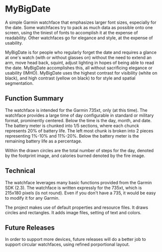 # MyBigDate
A simple Garmin watchface that emphasizes larger font sizes, especially for the date.  Some watchfaces try to pack as much data as possible onto one screen, using the tiniest of fonts to accomplish it at the expense of readability.   Other watchfaces go for elegance and style, at the expense of usability.  

MyBigDate is for people who regularly forget the date and requires a glance at one's watch (with or without glasses on) without the need to extend an arm, move head back, squint, adjust lighting in hopes of being able to read the date.  MyBigDate accomplishes this, all without sacrificing elegance or usability (IMHO).  MyBigDate uses the highest contrast for visibility (white on black), and high contrast (yellow on black) to for style and spatial segmentation.
## Function Summary
The watchface is intended for the Garmin 735xt, only (at this time).  The watchface provides a large time of day configurable in standard or military format, prominently centered.  Below the time is the day, month, and date.  The battery meter is chunked into 1/5 sections, where each chunck represents 20% of battery life.  The left most chunk is broken into 2 pieces representing 1%-10% and 11%-20%.  Below the battery meter is the remaining battery life as a percentage.  

Within the drawn circles are the total number of steps for the day, denoted by the footprint image, and calories burned denoted by the fire image.    
## Technical
The watchface leverages many basic functions provided from the Garmin SDK (2.3).  The watchface is written expressly for the 735xt, which is 215x180 pixels (is not round).  Even if you don't have a 735, it would be easy to modify it for any Garmin.  

The project makes use of default properties and resource files.  It draws circles and rectangles.   It adds image files, setting of text and colors.  
## Future Releases
In order to support more devices, future releases will do a better job to support circular watchfaces, using refined porportional layout.  
